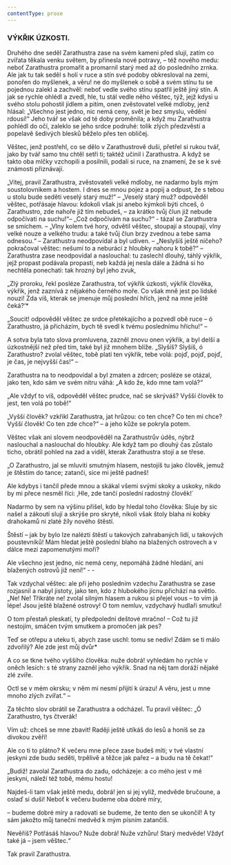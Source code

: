 ```yaml
---
contentType: prose
---
```


### VÝKŘIK ÚZKOSTI.

Druhého dne seděl Zarathustra zase na svém kameni před slují, zatím co zvířata těkala venku světem, by přinesla nové potravy, – též nového medu: neboť Zarathustra promařit a promarnil starý med až do posledního zrnka. Ale jak tu tak seděl s holí v ruce a stín své podoby obkresloval na zemi, ponořen do myšlenek, a věru! ne do myšlenek o sobě a svém stínu tu se pojednou zalekl a zachvěl: neboť vedle svého stínu spatřil ještě jiný stín. A jak se rychle ohlédl a zvedl, hle, tu stál vedle něho věštec, týž, jejž kdysi u svého stolu pohostil jídlem a pitím, onen zvěstovatel velké mdloby, jenž hlásal: „Všechno jest jedno, nic nemá ceny, svět je bez smyslu, vědění rdousí!“ Jeho tvář se však od té doby proměnila; a když mu Zarathustra pohlédl do očí, zaleklo se jeho srdce podruhé: tolik zlých předzvěstí a popelavě šedivých blesků běželo přes ten obličej.

Věštec, jenž postřehl, co se dělo v Zarathustrově duši, přetřel si rukou tvář, jako by tvář samo tnu chtěl setři ti; taktéž učinil i Zarathustra. A když se takto oba mlčky vzchopili a posilnili, podali si ruce, na znamení, že se k své známosti přiznávají.

„Vítej, pravil Zarathustra, zvěstovateli velké mdloby, ne nadarmo byls mým soustolovnikem a hostem. I dnes se mnou pojez a popij a odpust, že s tebou u stolu bude seděti veselý starý muž!“ – „Veselý starý muž? odpověděl věštec, potřásaje hlavou: kdokoli však jsi anebo kýmkoli býti chceš, ó Zarathustro, zde nahoře již tím nebudeš, – za krátko tvůj člun již nebude odpočívati na suchu!“– ‚‚Což odpočívám na suchu?“ - tázal se Zarathustra se smíchem. – „Vlny kolem tvé hory, odvětil věštec, stoupají a stoupají, vlny velké nouze a velkého trudu: a také tvůj člun brzy zvednou a tebe sama odnesou.“ – Zarathustra neodpovídal a byl udiven. – „Neslyšíš ještě ničeho? pokračoval věštec: nešumí to a neburácí z hloubky nahoru k tobě?“ – Zarathustra zase neodpovídal a naslouchal: tu zaslechl dlouhý, táhlý výkřik, jejž propast podávala propasti, neb každá jej nesla dále a žádná si ho nechtěla ponechati: tak hrozný byl jeho zvuk,

„Zlý proroku, řekl posléze Zarathustra, toť výkřik úzkosti, výkřik člověka, výkřik, jenž zaznívá z nějakého černého moře. Co však mně jest po lidské nouzi! Zda víš, kterak se jmenuje můj poslední hřích, jenž na mne ještě čeká?‘\*

„Soucit! odpověděl věštec ze srdce přetékajícího a pozvedl obě ruce – ó Zarathustro, já přicházím, bych tě svedl k tvému poslednímu hříchu!“ –

A sotva byla tato slova promluvena, zazněl znovu onen výkřik, a byl delší a úzkostnější než před tím, také byl již mnohem blíže. „Slyšíš? Slyšíš, ó Zarathustro? zvolal věštec, tobě platí ten výkřik, tebe volá: pojď, pojď, pojď, je čas, je nejvyšší čas!“ –

Zarathustra na to neodpovídal a byl zmaten a zdrcen; posléze se otázal, jako ten, kdo sám ve svém nitru váhá: „A kdo že, kdo mne tam volá?“

„Ale vždyť to víš, odpověděl věštec prudce, nač se skrýváš? Vyšší člověk to jest, ten volá po tobě!“

„Vyšší člověk? vzkřikl Zarathustra, jat hrůzou: co ten chce? Co ten mi chce? Vyšší člověk! Co ten zde chce?“ – a jeho kůže se pokryla potem.

Věštec však ani slovem neodpověděl na Zarathustrův úděs, nýbrž naslouchal a naslouchal do hloubky. Ale když tam po dlouhý čas zůstalo ticho, obrátil pohled na zad a viděl, kterak Zarathustra stojí a se třese.

„O Zarathustro, jal se mluviti smutným hlasem, nestojíš tu jako člověk, jemuž je štěstím do tance; zatanči, sice mi ještě padneš!

Ale kdybys i tančil přede mnou a skákal všemi svými skoky a uskoky, nikdo by mi přece nesměl říci: ‚Hle, zde tančí poslední radostný člověk!´

Nadarmo by sem na výšinu přišel, kdo by hledal toho člověka: Sluje by sic našel a zákoutí slují a skrýše pro skryté, nikoli však štoly blaha ni kobky drahokamů ni zlaté žíly nového štěstí.

Štěstí – jak by bylo lze nalézti štěstí u takových zahrabaných lidí, u takových poustevníků! Mám hledat ještě poslední blaho na blažených ostrovech a v dálce mezi zapomenutými moři?

Ale všechno jest jedno, nic nemá ceny, nepomáhá žádné hledání, ani blažených ostrovů již není!“ - -

  

Tak vzdychal věštec: ale při jeho posledním vzdechu Zarathustra se zase rozjasnil a nabyl jistoty, jako ten, kdo z hlubokého jícnu přichází na světlo. „Ne! Ne! Třikráte ne! zvolal silným hlasem a rukou si přejel vous – to vím já lépe! Jsou ještě blažené ostrovy! O tom nemluv, vzdychavý hudlaři smutku!

O tom přestaň pleskatí, ty předpolední deštové mračno! – Což tu již nestojím, smáčen tvým smutkem a promočen jak pes?

Teď se otřepu a uteku ti, abych zase uschl: tomu se nediv! Zdám se ti málo zdvořilý? Ale zde jest můj dvůr\*

A co se tkne tvého vyššího člověka: nuže dobrá! vyhledám ho rychle v oněch lesích: s té strany zazněl jeho výkřik. Snad na něj tam doráží nějaké zlé zvíře.

Octl se v mém okrsku; v něm mi nesmí přijití k úrazu! A věru, jest u mne mnoho zlých zvířat.“ –

Za těchto slov obrátil se Zarathustra a odcházel. Tu pravil věštec: „Ó Zarathustro, tys čtverák!

Vím už: chceš se mne zbavit! Raději ještě utíkáš do lesů a honíš se za divokou zvěří!

Ale co ti to plátno? K večeru mne přece zase budeš míti; v tvé vlastní jeskyni zde budu seděti, trpělivě a těžce jak pařez – a budu na tě čekat!“

„Budiž! zavolal Zarathustra do zadu, odcházeje: a co mého jest v mé jeskyni, náleží též tobě, mému hostu!

Najdeš-li tam však ještě medu, dobrá! jen si jej vyliž, medvěde bručoune, a oslaď si duši! Neboť k večeru budeme oba dobré míry,

– budeme dobré míry a radovati se budeme, že tento den se ukončil! A ty sám jakožto můj taneční medvěd k mým písním zatančíš.

Nevěříš? Potřásáš hlavou? Nuže dobrá! Nuže vzhůru! Starý medvěde! Vždyť také já – jsem věštec.“

  

Tak pravil Zarathustra.
